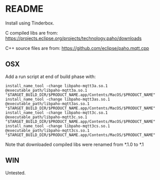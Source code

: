 # README #

Install using Tinderbox.

C compiled libs are from:
https://projects.eclipse.org/projects/technology.paho/downloads

C++ source files are from:
https://github.com/eclipse/paho.mqtt.cpp


## OSX ##

Add a run script at end of build phase with:

```
install_name_tool -change libpaho-mqtt3a.so.1 @executable_path/libpaho-mqtt3a.so.1 "$TARGET_BUILD_DIR/$PRODUCT_NAME.app/Contents/MacOS/$PRODUCT_NAME"
install_name_tool -change libpaho-mqtt3as.so.1 @executable_path/libpaho-mqtt3as.so.1 "$TARGET_BUILD_DIR/$PRODUCT_NAME.app/Contents/MacOS/$PRODUCT_NAME"
install_name_tool -change libpaho-mqtt3c.so.1 @executable_path/libpaho-mqtt3c.so.1 "$TARGET_BUILD_DIR/$PRODUCT_NAME.app/Contents/MacOS/$PRODUCT_NAME"
install_name_tool -change libpaho-mqtt3cs.so.1 @executable_path/libpaho-mqtt3cs.so.1 "$TARGET_BUILD_DIR/$PRODUCT_NAME.app/Contents/MacOS/$PRODUCT_NAME"
```
Note that downloaded compiled libs were renamed from *.1.0 to *.1


## WIN ##


Untested.
